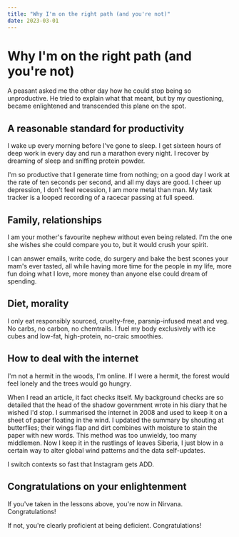 ```yaml
---
title: "Why I'm on the right path (and you're not)"
date: 2023-03-01
---
```


# Why I'm on the right path (and you're not)

A peasant asked me the other day how he could stop being so unproductive.
He tried to explain what that meant, but by my questioning, became enlightened and transcended this plane on the spot.

## A reasonable standard for productivity

I wake up every morning before I've gone to sleep.
I get sixteen hours of deep work in every day and run a marathon every night.
I recover by dreaming of sleep and sniffing protein powder.

I'm so productive that I generate time from nothing; on a good day I work at the rate of ten seconds per second, and all my days are good.
I cheer up depression, I don't feel recession, I am more metal than man.
My task tracker is a looped recording of a racecar passing at full speed.

## Family, relationships
I am your mother's favourite nephew without even being related.
I'm the one she wishes she could compare you to, but it would crush your spirit.

I can answer emails, write code, do surgery and bake the best scones your mam's ever tasted, all while having more time for the people in my life, more fun doing what I love, more money than anyone else could dream of spending.

## Diet, morality
I only eat responsibly sourced, cruelty-free, parsnip-infused meat and veg. No carbs, no carbon, no chemtrails.
I fuel my body exclusively with ice cubes and low-fat, high-protein, no-craic smoothies.

## How to deal with the internet

I'm not a hermit in the woods, I'm online. If I were a hermit, the forest would feel lonely and the trees would go hungry.

When I read an article, it fact checks itself. 
My background checks are so detailed that the head of the shadow government wrote in his diary that he wished I'd stop.
I summarised the internet in 2008 and used to keep it on a sheet of paper floating in the wind.
I updated the summary by shouting at butterflies; their wings flap and dirt combines with moisture to stain the paper with new words.
This method was too unwieldy, too many middlemen. Now I keep it in the rustlings of leaves Siberia, I just blow in a certain way to alter global wind patterns and the data self-updates.

I switch contexts so fast that Instagram gets ADD.

## Congratulations on your enlightenment

If you've taken in the lessons above, you're now in Nirvana. Congratulations!

If not, you're clearly proficient at being deficient. Congratulations!
